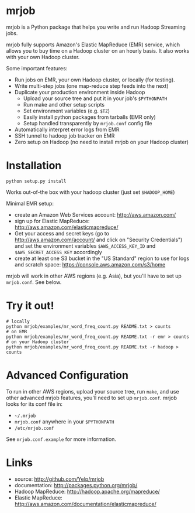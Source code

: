 mrjob
=====

mrjob is a Python package that helps you write and run Hadoop Streaming jobs.

mrjob fully supports Amazon's Elastic MapReduce (EMR) service, which allows you to buy time on a Hadoop cluster on an hourly basis. It also works with your own Hadoop cluster.

Some important features:

 * Run jobs on EMR, your own Hadoop cluster, or locally (for testing).
 * Write multi-step jobs (one map-reduce step feeds into the next)
 * Duplicate your production environment inside Hadoop
     * Upload your source tree and put it in your job's `$PYTHONPATH`
     * Run make and other setup scripts
     * Set environment variables (e.g. `$TZ`)
     * Easily install python packages from tarballs (EMR only)
     * Setup handled transparently by `mrjob.conf` config file
 * Automatically interpret error logs from EMR
 * SSH tunnel to hadoop job tracker on EMR
 * Zero setup on Hadoop (no need to install mrjob on your Hadoop cluster)

Installation
============
`python setup.py install`

Works out-of-the box with your hadoop cluster (just set `$HADOOP_HOME`)

Minimal EMR setup:

 * create an Amazon Web Services account: <http://aws.amazon.com/>
 * sign up for Elastic MapReduce: <http://aws.amazon.com/elasticmapreduce/>
 * Get your access and secret keys (go to <http://aws.amazon.com/account/> and
   click on "Security Credentials") and set the environment variables 
   `$AWS_ACCESS_KEY_ID` and `$AWS_SECRET_ACCESS_KEY` accordingly
 * create at least one S3 bucket in the "US Standard" region to use for logs 
   and scratch space: <https://console.aws.amazon.com/s3/home>

mrjob will work in other AWS regions (e.g. Asia), but you'll have to set up 
`mrjob.conf`. See below.


Try it out!
===========
    # locally
    python mrjob/examples/mr_word_freq_count.py README.txt > counts
	# on EMR
    python mrjob/examples/mr_word_freq_count.py README.txt -r emr > counts
    # on your Hadoop cluster
    python mrjob/examples/mr_word_freq_count.py README.txt -r hadoop > counts


Advanced Configuration
======================
To run in other AWS regions, upload your source tree, run `make`, and use 
other advanced mrjob features, you'll need to set up `mrjob.conf`. mrjob looks 
for its conf file in:

 * `~/.mrjob`
 * `mrjob.conf` anywhere in your `$PYTHONPATH`
 * `/etc/mrjob.conf`

See `mrjob.conf.example` for more information.


Links
=====

 * source: <http://github.com/Yelp/mrjob>
 * documentation: <http://packages.python.org/mrjob/>
 * Hadoop MapReduce: <http://hadoop.apache.org/mapreduce/>
 * Elastic MapReduce: <http://aws.amazon.com/documentation/elasticmapreduce/>
